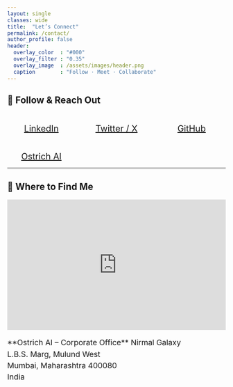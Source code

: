 ```yaml
---
layout: single
classes: wide
title:  "Let’s Connect"
permalink: /contact/
author_profile: false
header:
  overlay_color  : "#000"
  overlay_filter : "0.35"
  overlay_image  : /assets/images/header.png
  caption        : "Follow · Meet · Collaborate"
---
```


## 📣 Follow & Reach Out

<div style="display:grid;grid-template-columns:repeat(auto-fit,minmax(140px,1fr));gap:1rem;text-align:center;font-size:1.25rem">

<a href="https://linkedin.com/in/thakkarmihir" target="_blank" rel="noopener">
  <i class="fab fa-linkedin fa-2x"></i><br/>LinkedIn
</a>

<a href="https://twitter.com/0xmthakkar" target="_blank" rel="noopener">
  <i class="fab fa-twitter fa-2x"></i><br/>Twitter&nbsp;/&nbsp;X
</a>

<a href="https://github.com/mihir-ai-lab" target="_blank" rel="noopener">
  <i class="fab fa-github fa-2x"></i><br/>GitHub
</a>

<a href="https://ostrich-ai.com" target="_blank" rel="noopener">
  <i class="fas fa-globe fa-2x"></i><br/>Ostrich&nbsp;AI
</a>

</div>

---

## 📍 Where to Find Me

<div style="display:flex;flex-wrap:wrap;gap:1rem">

<div style="flex:1 1 360px;min-width:280px">
<iframe
  src="https://www.google.com/maps/embed?pb=!1m18!1m12!1m3!1d3768.5263231806!2d72.9413734!3d19.1722008!2m3!1f0!2f0!3f0!3m2!1i1024!2i768!4f13.1!3m3!1m2!1s0x3be7b900111d2079%3A0xca415a70d9c4c385!2sOstrich%20AI!5e0!3m2!1sen!2sin!4v1751377000021!5m2!1sen!2sin"
  width="100%" height="300" style="border:0"
  loading="lazy" referrerpolicy="no-referrer-when-downgrade">
</iframe>
</div>

<div style="flex:1 1 280px;min-width:260px;display:flex;align-items:center">
  <p style="margin:0;font-size:1.1rem;line-height:1.5">
  **Ostrich AI – Corporate Office**  
  Nirmal Galaxy<br/>
  L.B.S. Marg, Mulund West<br/>
  Mumbai, Maharashtra 400080<br/>
  India
  </p>
</div>

</div>
